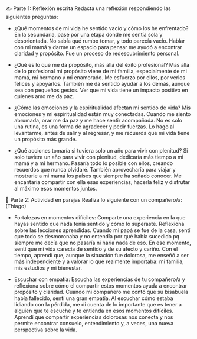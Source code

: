 ✍️ Parte 1: Reflexión escrita
Redacta una reflexión respondiendo las siguientes preguntas:

- ¿Qué momentos de mi vida he sentido vacío y cómo los he enfrentado?
  En la secundaria, pasé por una etapa donde me sentía sola y desorientada. No sabía qué rumbo tomar, y todo parecía vacío. Hablar con mi mamá y darme un espacio para pensar me ayudó a encontrar claridad y propósito. Fue un proceso de redescubrimiento personal.

- ¿Qué es lo que me da propósito, más allá del éxito profesional?
  Mas allá de lo profesional mi propósito viene de mi familia, especialmente de mi mamá, mi hermano y mi enamorado. Me esfuerzo por ellos, por verlos felices y apoyarlos. También me da sentido ayudar a los demás, aunque sea con pequeños gestos. Ver que mi vida tiene un       impacto positivo en quienes amo me da paz.

- ¿Cómo las emociones y la espiritualidad afectan mi sentido de vida?
  Mis emociones y mi espiritualidad están muy conectadas. Cuando me siento abrumada, orar me da paz y me hace sentir acompañada. No es solo una rutina, es una forma de agradecer y pedir fuerzas. Lo hago al levantarme, antes de salir y al regresar, y me recuerda que mi vida   tiene un propósito más grande.

- ¿Qué acciones tomaría si tuviera solo un año para vivir con plenitud?
  Si solo tuviera un año para vivir con plenitud, dedicaría más tiempo a mi mamá y a mi hermano. Pasaría todo lo posible con ellos, creando recuerdos que nunca olvidaré. También aprovecharía para viajar y mostrarle a mi mamá los países que siempre ha soñado conocer. Me       encantaría compartir con ella esas experiencias, hacerla feliz y disfrutar al máximo esos momentos juntos.

💬 Parte 2: Actividad en parejas
Realiza lo siguiente con un compañero/a:(Thiago)

- Fortalezas en momentos difíciles: Comparte una experiencia en la que hayas sentido que nada tenía sentido y cómo lo superaste. Reflexiona sobre las lecciones aprendidas.
  Cuando mi papá se fue de la casa, sentí que todo se desmoronaba y no entendía por qué había sucedido pq siempre me decía que no pasaría ni haria nada de eso. En ese momento, sentí que mi vida carecía de sentido y de su afecto y cariño. Con el tiempo, aprendí que, aunque   la situación fue dolorosa, me enseñó a ser más independiente y a valorar lo que realmente importaba: mi familia, mis estudios y mi bienestar. 

- Escuchar con empatía: Escucha las experiencias de tu compañero/a y reflexiona sobre cómo el compartir estos momentos ayuda a encontrar propósito y claridad.
  Cuando mi compañero me contó que su bisabuela había fallecido, sentí una gran empatía. Al escuchar cómo estaba lidiando con la pérdida, me di cuenta de lo importante que es tener a alguien que te escuche y te entienda en esos momentos difíciles. Aprendí que compartir       experiencias dolorosas nos conecta y nos permite encontrar consuelo, entendimiento y, a veces, una nueva perspectiva sobre la vida.
